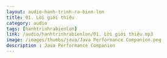 ```yaml
---
layout: audio-hanh-trinh-ra-bien-lon
title: 01. Lời giới thiệu 
category: audio
tags: [hanhtrinhrabienlon]
link: /audio/hanhtrinhrabienlon/01. Lời giới thiệu.mp3 
image: /images/thumbs/java/Java Performance Companion.png
description : Java Performance Companion 
---
```












